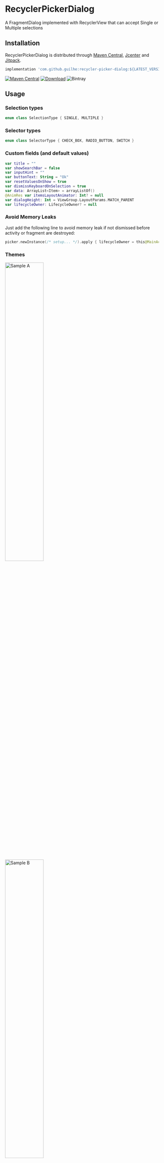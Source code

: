# RecyclerPickerDialog

A FragmentDialog implemented with RecyclerView that can accept Single or Multiple selections

## Installation

RecyclerPickerDialog is distributed through [Maven Central](https://search.maven.org/artifact/com.github.guilhe/recycler-picker-dialog), [Jcenter](https://bintray.com/gdelgado/android/RecyclerPickerDialog) and [Jitpack](https://jitpack.io/#GuilhE/RecyclerPickerDialog).

```groovy
implementation 'com.github.guilhe:recycler-picker-dialog:${LATEST_VERSION}'
```
[![Maven Central](https://img.shields.io/maven-central/v/com.github.guilhe/recycler-picker-dialog.svg)](https://search.maven.org/search?q=g:com.github.guilhe%20AND%20recycler-picker-dialog) [![Download](https://api.bintray.com/packages/gdelgado/android/RecyclerPickerDialog/images/download.svg)](https://bintray.com/gdelgado/android/RecyclerPickerDialog/_latestVersion) ![Bintray](https://img.shields.io/bintray/dt/gdelgado/android/RecyclerPickerDialog)

## Usage

### Selection types
```kotlin
enum class SelectionType { SINGLE, MULTIPLE }
```

### Selector types
```kotlin
enum class SelectorType { CHECK_BOX, RADIO_BUTTON, SWITCH }
```

### Custom fields (and default values)
```kotlin
var title = ""
var showSearchBar = false
var inputHint = ""
var buttonText: String = "Ok"
var resetValuesOnShow = true
var dismissKeyboardOnSelection = true
var data: ArrayList<Item> = arrayListOf()
@AnimRes var itemsLayoutAnimator: Int? = null
var dialogHeight: Int = ViewGroup.LayoutParams.MATCH_PARENT
var lifecycleOwner: LifecycleOwner? = null
```

### Avoid Memory Leaks
Just add the following line to avoid memory leak if not dismissed before activity or fragment are destroyed:
```kotlin
picker.newInstance(/* setup... */).apply { lifecycleOwner = this@MainActivity }
```
    
### Themes

<img src="media/sampleA.gif" alt="Sample A" width="50%"/> <img src="media/sampleB.gif" alt="Sample B" width="50%"/> <img src="media/sampleC.gif" alt="Sample C" width="50%"/> <img src="media/sampleD.gif" alt="Sample D" width="50%"/>
  

To override default theme just create yours by simply extending it and replacing desired color values:  
```xml
<style name="ThemeA" parent="Widget.MaterialComponents.Button">
    <item name="colorPrimary">@color/blue</item>
</style>
```

#### Attributes
You can override the following attributes:
```xml
<resources>
    <style name="RecyclerPickerDialogTheme" parent="Theme.MaterialComponents.Dialog">
        <item name="colorAccent"/>
        <item name="colorPrimary"/>
        <item name="colorOnPrimary"/>
        <item name="colorSecondary"/>
        <item name="colorSurface"/>

        <item name="android:colorEdgeEffect"/>
        <item name="android:textColorPrimary"/>
        <item name="android:textColorSecondary"/>

        <item name="recyclerPickerDialogCornerRadius"/>
    </style>
</resources>
```
Where:
- _colorPrimary_ > Title and Button background color
- _colorOnPrimary_ > Title and Button text color
- _colorSecondary_ > Dialog and Row background color
- _colorEdgeEffect_ > RecyclerView edge color
- _textColorPrimary_ > Search and Row text color
- _textColorSecondary_ > Search hint and icon color; Horizontal Lines color
- _colorSurface_ > CheckBox, RadioButton and Switch unchecked color
- _colorAccent_ > CheckBox, RadioButton and Switch checked color; Hint cursor color
- _recyclerPickerDialogCornerRadius_ > Dialog corners radius

## Creating new instance:
```kotlin
val picker = 
    RecyclerPickerDialogFragment
        .newInstance(
            type = SelectionType.SINGLE, //default
            selector = SelectorType.CHECK_BOX, //default
            theme = R.style.RecyclerPickerDialogTheme, //default
            onDismiss = { selected -> /* selected items or empty */ }
        )
        .apply {
            /* configure custom fields */ 
        }
```

Show it when desired:
```kotlin
picker.show(supportFragmentManager, "MyPickerDialogFragment")
```

Try out the __sample app__ to see it working!

## Dependencies

- [androidx.appcompat:appcompat](https://developer.android.com/jetpack/androidx/releases/appcompat)
- [androidx.recyclerview:recyclerview](https://developer.android.com/jetpack/androidx/releases/recyclerview)
- [androidx.constraintlayout:constraintlayout](https://developer.android.com/jetpack/androidx/releases/constraintlayout)
- [com.google.android.material:material](https://github.com/material-components/material-components-android/releases)

## Bugs and Feedback

For bugs, questions and discussions please use the [Github Issues](https://github.com/GuilhE/RecyclerPickerDialog/issues).

## LICENSE

Copyright (c) 2020-present GuilhE

Licensed under the Apache License, Version 2.0 (the "License");
you may not use this file except in compliance with the License.
You may obtain a copy of the License at

<http://www.apache.org/licenses/LICENSE-2.0>

Unless required by applicable law or agreed to in writing, software
distributed under the License is distributed on an "AS IS" BASIS,
WITHOUT WARRANTIES OR CONDITIONS OF ANY KIND, either express or implied.
See the License for the specific language governing permissions and
limitations under the License.